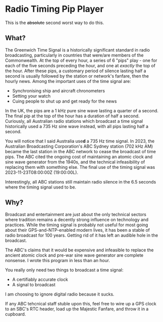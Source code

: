 # Radio Timing Pip Player

This is the ~~absolute~~ second worst way to do this.

## What?
The Greenwich Time Signal is a historically significant standard in radio broadcasting,
particularly in countries that were/are members of the Commonwealth.
At the top of every hour, a series of 6 "pips" play - one for each of the five
seconds preceding the hour, and one at *exactly* the top of the hour. After these pips, a
customary period of silence lasting half a second is usually followed by the station or network's
fanfare, then the hourly news. Among the important uses of the time signal are:
* Synchronising ship and aircraft chronometers
* Setting your watch
* Cuing people to shut up and get ready for the news

In the UK, the pips are a 1 kHz pure sine wave lasting a quarter of a second. The final
pip at the top of the hour has a duration of half a second. Curiously, all
Australian radio stations which broadcast a time signal historically used a 735 Hz
sine wave instead, with all pips lasting half a second.

You will notice that I said Australia use**d** a 735 Hz time signal. In 2023, the Australian
Broadcasting Corporation's ABC Sydney station (702 kHz AM) became the last station in the ABC
network to cease the broadcast of time pips. The ABC cited the ongoing cost of maintaining an
atomic clock and sine wave generator from the 1940s, and the technical infeasibility of replacing them
with something else. The final use of the timing signal was 2023-11-23T08:00:00Z (19:00:00L).

Interestingly, all ABC stations still maintain radio silence in the 6.5 seconds where the timing signal
used to be.

## Why?
Broadcast and entertainment are just about the only technical sectors where tradition remains a decently strong
influence on technology and practices. While the timing signal is probably not useful for most going
about their GPS-and-NTP-enabled modern lives, it has been a stable of radio broadcast for 100 years. Getting rid of it has left
an audible hole in the broadcast.

The ABC's claims that it would be expensive and infeasible to replace the ancient atomic clock and
pre-war sine wave generator are complete nonsense. I wrote this program in less than an hour.

You really only need two things to broadcast a time signal:
* A certifiably accurate clock
* A signal to broadcast

I am choosing to ignore digital radio because it sucks.

If any ABC tehcnical staff stuble upon this, feel free to wire up a GPS clock to an SBC's RTC header, load up the Majestic Fanfare,
and throw it in a cupboard.

